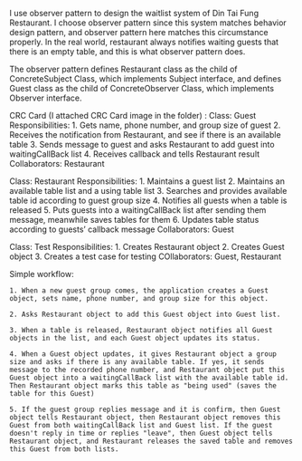 I use observer pattern to design the waitlist system of Din Tai Fung Restaurant. I choose observer pattern since this system matches behavior design pattern, and observer pattern here matches this circumstance properly. In the real world, restaurant always notifies waiting guests that there is an empty table, and this is what observer pattern does.

The observer pattern defines Restaurant class as the child of ConcreteSubject Class, which implements Subject interface, and defines Guest class as the child of ConcreteObserver Class, which implements Observer interface.

CRC Card (I attached CRC Card image in the folder) :
Class: Guest
Responsibilities: 
	1. Gets name, phone number, and group size of guest
	2. Receives the notification from Restaurant, and see if there is an available table 
	3. Sends message to guest and asks Restaurant to add guest into waitingCallBack list
	4. Receives callback and tells Restaurant result
Collaborators: Restaurant

Class: Restaurant
Responsibilities: 
	1. Maintains a guest list
	2. Maintains an available table list and a using table list 
	3. Searches and provides available table id according to guest group size
	4. Notifies all guests when a table is released
	5. Puts guests into a waitingCallBack list after sending them message, meanwhile saves tables for them
	6. Updates table status according to guests’ callback message
Collaborators: Guest

Class: Test
Responsibilities: 
	1. Creates Restaurant object
	2. Creates Guest object
	3. Creates a test case for testing
COllaborators: Guest, Restaurant
	
Simple workflow:
	
	1. When a new guest group comes, the application creates a Guest object, sets name, phone number, and group size for this object.
	
	2. Asks Restaurant object to add this Guest object into Guest list.
	
	3. When a table is released, Restaurant object notifies all Guest objects in the list, and each Guest object updates its status.
	
	4. When a Guest object updates, it gives Restaurant object a group size and asks if there is any available table. If yes, it sends message to the recorded phone number, and Restaurant object put this Guest object into a waitingCallBack list with the available table id. Then Restaurant object marks this table as "being used" (saves the table for this Guest)
	
	5. If the guest group replies message and it is confirm, then Guest object tells Restaurant object, then Restaurant object removes this Guest from both waitingCallBack list and Guest list. If the guest doesn't reply in time or replies "leave", then Guest object tells Restaurant object, and Restaurant releases the saved table and removes this Guest from both lists.
